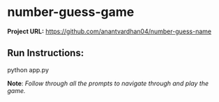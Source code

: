 # number-guess-game

**Project URL:** https://github.com/anantvardhan04/number-guess-name
## Run Instructions:

python app.py

**Note**: _Follow through all the prompts to navigate through and play the game._
